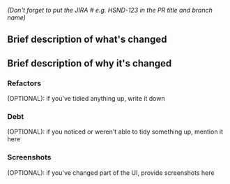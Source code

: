 _(Don't forget to put the JIRA # e.g. HSND-123 in the PR title and branch name)_

## Brief description of what's changed


## Brief description of why it's changed


### Refactors
(OPTIONAL): if you've tidied anything up, write it down


### Debt
(OPTIONAL): if you noticed or weren't able to tidy something up, mention it here


### Screenshots
(OPTIONAL): if you've changed part of the UI, provide screenshots here
